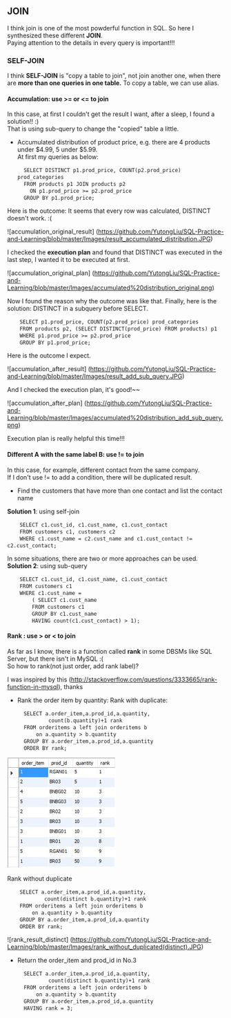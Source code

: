 ## JOIN
I think join is one of the most powderful function in SQL. So here I synthesized these different **JOIN**.  
Paying attention to the details in every query is important!!!  

### SELF-JOIN
I think **SELF-JOIN** is "copy a table to join", not join another one, when there are **more than one queries in one table.**
To copy a table, we can use alias.

#### Accumulation: use >= or <= to join  

In this case, at first I couldn't get the result I want, after a sleep, I found a solution!! :)  
That is using sub-query to change the "copied" table a little.  

* Accumulated distribution of product price, e.g. there are 4 products under $4.99, 5 under $5.99.  
At first my queries as below:
        
        SELECT DISTINCT p1.prod_price, COUNT(p2.prod_price) prod_categories
        FROM products p1 JOIN products p2
          ON p1.prod_price >= p2.prod_price
        GROUP BY p1.prod_price;

Here is the outcome:
It seems that every row was calculated, DISTINCT doesn't work. :(  

![accumulation_original_result] (https://github.com/YutongLiu/SQL-Practice-and-Learning/blob/master/Images/result_accumulated_distribution.JPG)

I checked the **execution plan** and found that DISTINCT was executed in the last step, I wanted it to be executed at first.    

![accumulation_original_plan] (https://github.com/YutongLiu/SQL-Practice-and-Learning/blob/master/Images/accumulated%20distribution_original.png)

Now I found the reason why the outcome was like that. Finally, here is the solution: DISTINCT in a subquery before SELECT.

        SELECT p1.prod_price, COUNT(p2.prod_price) prod_categories
        FROM products p2, (SELECT DISTINCT(prod_price) FROM products) p1
        WHERE p1.prod_price >= p2.prod_price
        GROUP BY p1.prod_price;

Here is the outcome I expect.

![accumulation_after_result] (https://github.com/YutongLiu/SQL-Practice-and-Learning/blob/master/Images/result_add_sub_query.JPG)

And I checked the execution plan, it's good!~~

![accumulation_after_plan] (https://github.com/YutongLiu/SQL-Practice-and-Learning/blob/master/Images/accumulated%20distribution_add_sub_query.png)

Execution plan is really helpful this time!!!

#### Different A with the same label B: use != to join  

In this case, for example, different contact from the same company.  
If I don't use != to add a condition, there will be duplicated result.  

* Find the customers that have more than one contact and list the contact name  

**Solution 1**: using self-join  

        SELECT c1.cust_id, c1.cust_name, c1.cust_contact
        FROM customers c1, customers c2
        WHERE c1.cust_name = c2.cust_name and c1.cust_contact != c2.cust_contact;
        
In some situations, there are two or more approaches can be used.  
**Solution 2**: using sub-query

        SELECT c1.cust_id, c1.cust_name, c1.cust_contact  
        FROM customers c1
        WHERE c1.cust_name = 
            ( SELECT c1.cust_name
            FROM customers c1
            GROUP BY c1.cust_name
            HAVING count(c1.cust_contact) > 1);
            
#### Rank : use > or < to join
As far as I know, there is a function called **rank** in some DBSMs like SQL Server, but there isn't in MySQL :(  
So how to rank(not just order, add rank label)?  

I was inspired by this <answer>(http://stackoverflow.com/questions/3333665/rank-function-in-mysql), thanks

* Rank the order item by quantity:
Rank with duplicate:
        
        SELECT a.order_item,a.prod_id,a.quantity,
		        count(b.quantity)+1 rank
        FROM orderitems a left join orderitems b
	        on a.quantity > b.quantity
        GROUP BY a.order_item,a.prod_id,a.quantity
        ORDER BY rank;

![rank_result_non_distinct](https://github.com/YutongLiu/SQL-Practice-and-Learning/blob/master/Images/rank_with_duplicated(non-distinct).JPG)

Rank without duplicate
        
        SELECT a.order_item,a.prod_id,a.quantity,
		        count(distinct b.quantity)+1 rank
        FROM orderitems a left join orderitems b
	        on a.quantity > b.quantity
        GROUP BY a.order_item,a.prod_id,a.quantity
        ORDER BY rank;

![rank_result_distinct] (https://github.com/YutongLiu/SQL-Practice-and-Learning/blob/master/Images/rank_without_duplicated(distinct).JPG)

* Return the order_item and prod_id in No.3

        SELECT a.order_item,a.prod_id,a.quantity,
		        count(distinct b.quantity)+1 rank
        FROM orderitems a left join orderitems b
	        on a.quantity > b.quantity
        GROUP BY a.order_item,a.prod_id,a.quantity
        HAVING rank = 3;
